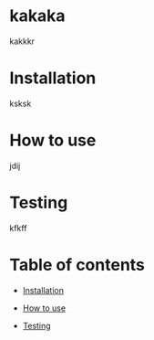# kakaka 
 kakkkr 
# Installation 
 ksksk  
# How to use 
 jdij 
# Testing 
 kfkff 
# Table of contents
 * [Installation](#ksksk) 

 * [How to use](#jdij) 

 * [Testing](#kfkff) 
